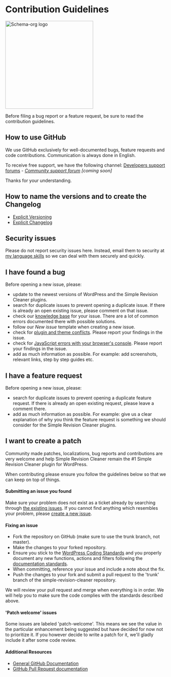 # Contribution Guidelines
<img src="https://blog.datacite.org/images/2016/12/schema-org.png" alt="Schema-org logo" width="275px">

Before filing a bug report or a feature request, be sure to read the contribution guidelines.

## How to use GitHub
We use GitHub exclusively for well-documented bugs, feature requests and code contributions. Communication is always done in English.

To receive free support, we have the following channel: [Developers support forums](https://gitter.im/my-language-skills) - _[Community support forum](https://gitter.im/my-language-skills) [coming soon]_

Thanks for your understanding.

## How to name the versions and to create the Changelog

* [Explicit Versioning](https://software-development-guidelines.github.io/Explicit-Versioning/)
* [Explicit Changelog](https://software-development-guidelines.github.io/Explicit-Changelog/)

## Security issues
Please do not report security issues here. Instead, email them to security at [my language skills](mailto:mylanguageskills@hotmaim.com) so we can deal with them securely and quickly.

## I have found a bug
Before opening a new issue, please:
* update to the newest versions of WordPress and the Simple Revision Cleaner
 plugins.
* search for duplicate issues to prevent opening a duplicate issue. If there is already an open existing issue, please comment on that issue.
* check our [knowledge base](https://abc.com) for your issue. There are a lot of common errors documented there with possible solutions.
* follow our _New issue_ template when creating a new issue.
* check for [plugin and theme conflicts](https://yoa.st/1y2). Please report your findings in the issue.
* check for [JavaScript errors with your browser's console](https://yoa.st/1y3). Please report your findings in the issue.
* add as much information as possible. For example: add screenshots, relevant links, step by step guides etc.

## I have a feature request
Before opening a new issue, please:
* search for duplicate issues to prevent opening a duplicate feature request. If there is already an open existing request, please leave a comment there.
* add as much information as possible. For example: give us a clear explanation of why you think the feature request is something we should consider for the Simple Revision Cleaner plugins.

## I want to create a patch
Community made patches, localizations, bug reports and contributions are very welcome and help Simple Revision Cleaner remain the #1 Simple Revision Cleaner plugin for WordPress.

When contributing please ensure you follow the guidelines below so that we can keep on top of things.

#### Submitting an issue you found
Make sure your problem does not exist as a ticket already by searching through [the existing issues](https://github.com/my-language-skills/simple-revision-cleaner/issues). If you cannot find anything which resembles your problem, please [create a new issue](https://github.com/my-language-skills/simple-revision-cleaner/issues/new).

#### Fixing an issue

* Fork the repository on GitHub (make sure to use the trunk branch, not master).
* Make the changes to your forked repository.
* Ensure you stick to the [WordPress Coding Standards](https://make.wordpress.org/core/handbook/best-practices/coding-standards/) and you properly document any new functions, actions and filters following the [documentation standards](https://make.wordpress.org/core/handbook/best-practices/inline-documentation-standards/php/).
* When committing, reference your issue and include a note about the fix.
* Push the changes to your fork and submit a pull request to the 'trunk' branch of the simple-revision-cleaner repository.

We will review your pull request and merge when everything is in order. We will help you to make sure the code complies with the standards described above.

#### 'Patch welcome' issues
Some issues are labeled 'patch-welcome'. This means we see the value in the particular enhancement being suggested but have decided for now not to prioritize it. If you however decide to write a patch for it, we'll gladly include it after some code review.

#### Additional Resources
* [General GitHub Documentation](https://help.github.com/)
* [GitHub Pull Request documentation](https://help.github.com/send-pull-requests/)
